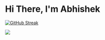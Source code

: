# Hi There, I'm Abhishek 

<!-- <img align="left" src="https://github-readme-stats.vercel.app/api?username=rao-abhishek&show_icons=true&theme=radical&langs_count=10&count_private=true&include_all_commits=true" />
 -->
[![GitHub Streak](https://github-readme-streak-stats.herokuapp.com/?user=rao-abhishek)](https://git.io/streak-stats)


<img align="left" src="https://github-readme-stats.vercel.app/api/top-langs/?username=rao-abhishek&layout=compact&hide_progress=true&langs_count=10&count_private=true&include_all_commits=true"/>




